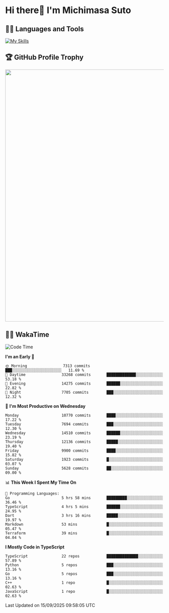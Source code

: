 # Hi there👋 I'm Michimasa Suto

## 🧑‍💻 Languages and Tools
[![My Skills](https://skillicons.dev/icons?i=ts,nextjs,react,go,python,aws,terraform)](https://skillicons.dev)

<!--
**Suto-Michimasa/Suto-Michimasa** is a ✨ _special_ ✨ repository because its `README.md` (this file) appears on your GitHub profile.

Here are some ideas to get you started:

- 🔭 I’m currently working on ...
- 🌱 I’m currently learning ...
- 👯 I’m looking to collaborate on ...
- 🤔 I’m looking for help with ...
- 💬 Ask me about ...
- 📫 How to reach me: ...
- 😄 Pronouns: ...
- ⚡ Fun fact: ...
-->

<!--
## 💎 Github Stats

<div>
  <img height="170" align="left" src="https://github-readme-stats-psi-three-31.vercel.app/api?username=Suto-michimasa&count_private=true&show_icons=true&theme=dark" />
  <img height="170" src="https://github-readme-stats-psi-three-31.vercel.app/api/top-langs/?username=Suto-michimasa&langs_count=8&layout=compact&theme=dark" />
</div>
-->

## 🏆 GitHub Profile Trophy

<img width="800" src="https://github-profile-trophy.vercel.app/?username=Suto-michimasa&theme=onedark&no-frame=true"/>


## 🧑‍💻 WakaTime
<!--START_SECTION:waka-->
![Code Time](http://img.shields.io/badge/Code%20Time-1%2C323%20hrs%2014%20mins-blue)

**I'm an Early 🐤** 

```text
🌞 Morning                7313 commits        ███░░░░░░░░░░░░░░░░░░░░░░   11.69 % 
🌆 Daytime                33268 commits       █████████████░░░░░░░░░░░░   53.18 % 
🌃 Evening                14275 commits       ██████░░░░░░░░░░░░░░░░░░░   22.82 % 
🌙 Night                  7705 commits        ███░░░░░░░░░░░░░░░░░░░░░░   12.32 % 
```
📅 **I'm Most Productive on Wednesday** 

```text
Monday                   10770 commits       ████░░░░░░░░░░░░░░░░░░░░░   17.22 % 
Tuesday                  7694 commits        ███░░░░░░░░░░░░░░░░░░░░░░   12.30 % 
Wednesday                14510 commits       ██████░░░░░░░░░░░░░░░░░░░   23.19 % 
Thursday                 12136 commits       █████░░░░░░░░░░░░░░░░░░░░   19.40 % 
Friday                   9900 commits        ████░░░░░░░░░░░░░░░░░░░░░   15.82 % 
Saturday                 1923 commits        █░░░░░░░░░░░░░░░░░░░░░░░░   03.07 % 
Sunday                   5628 commits        ██░░░░░░░░░░░░░░░░░░░░░░░   09.00 % 
```


📊 **This Week I Spent My Time On** 

```text
💬 Programming Languages: 
Go                       5 hrs 58 mins       █████████░░░░░░░░░░░░░░░░   36.46 % 
TypeScript               4 hrs 5 mins        ██████░░░░░░░░░░░░░░░░░░░   24.95 % 
Dart                     3 hrs 16 mins       █████░░░░░░░░░░░░░░░░░░░░   19.97 % 
Markdown                 53 mins             █░░░░░░░░░░░░░░░░░░░░░░░░   05.47 % 
Terraform                39 mins             █░░░░░░░░░░░░░░░░░░░░░░░░   04.04 % 
```

**I Mostly Code in TypeScript** 

```text
TypeScript               22 repos            ██████████████░░░░░░░░░░░   57.89 % 
Python                   5 repos             ███░░░░░░░░░░░░░░░░░░░░░░   13.16 % 
Go                       5 repos             ███░░░░░░░░░░░░░░░░░░░░░░   13.16 % 
C++                      1 repo              █░░░░░░░░░░░░░░░░░░░░░░░░   02.63 % 
JavaScript               1 repo              █░░░░░░░░░░░░░░░░░░░░░░░░   02.63 % 
```




 Last Updated on 15/09/2025 09:58:05 UTC
<!--END_SECTION:waka-->
